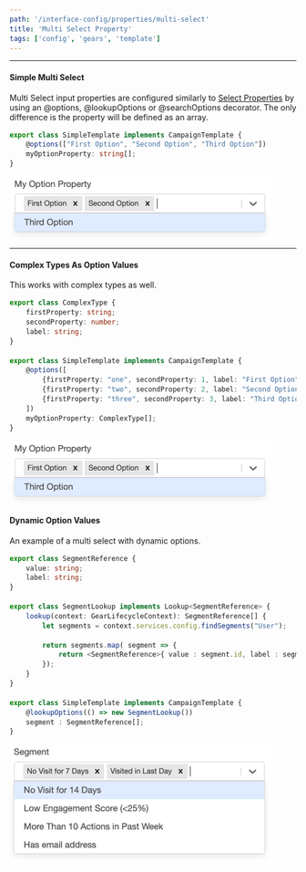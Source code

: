 ```yaml
---
path: '/interface-config/properties/multi-select'
title: 'Multi Select Property'
tags: ['config', 'gears', 'template']
---
```


---
#### Simple Multi Select
Multi Select input properties are configured similarly to [Select Properties](/interface-config/properties/select) by using an @options, @lookupOptions or @searchOptions decorator. The only difference is the property will be defined as an array.

```ts
export class SimpleTemplate implements CampaignTemplate {
    @options(["First Option", "Second Option", "Third Option"])
    myOptionProperty: string[];
}
```
![Multi Select](MultiSelect.png) 

---
#### Complex Types As Option Values
This works with complex types as well. 

```ts
export class ComplexType {
    firstProperty: string;
    secondProperty: number;
    label: string;
}

export class SimpleTemplate implements CampaignTemplate {
    @options([
        {firstProperty: "one", secondProperty: 1, label: "First Option"},
        {firstProperty: "two", secondProperty: 2, label: "Second Option"},
        {firstProperty: "three", secondProperty: 3, label: "Third Option"}
    ])
    myOptionProperty: ComplexType[];
}
```
![Multi Select](MultiSelect.png) 

#### Dynamic Option Values
An example of a multi select with dynamic options.

```ts
export class SegmentReference {
    value: string;
    label: string;
}

export class SegmentLookup implements Lookup<SegmentReference> {
    lookup(context: GearLifecycleContext): SegmentReference[] {
        let segments = context.services.config.findSegments("User");

        return segments.map( segment => {
            return <SegmentReference>{ value : segment.id, label : segment.name };
        });
    }
}

export class SimpleTemplate implements CampaignTemplate {
    @lookupOptions(() => new SegmentLookup())
    segment : SegmentReference[];
}
```
![Multi Select](MultiSelect2.png) 